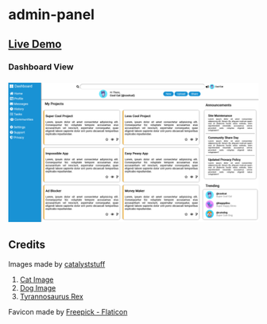 # admin-panel

## [Live Demo](https://aviscad.github.io/admin-panel/)

### Dashboard View

### ![Dashboard View](https://github.com/Aviscad/admin-panel/blob/main/assets/img/showcase/dashboard-view.png)

## Credits

Images made by [catalyststuff](https://www.freepik.es/autor/catalyststuff)

1. [Cat Image](https://www.freepik.com/free-vector/cute-cool-cat-wearing-eyeglasses-hoodie-cartoon-vector-icon-illustration-animal-fashion-icon-concept-isolated-premium-vector-flat-cartoon-style_23006693.htm)
2. [Dog Image](https://www.freepik.com/free-vector/cute-dog-sticking-her-tongue-out-cartoon-icon-illustration_12681147.htm#&position=19&from_view=author)
3. [Tyrannosaurus Rex](https://www.freepik.com/free-vector/cute-blue-tyrannosaurus-rex_10576745.htm#&position=46&from_view=author)

Favicon made by [Freepick - Flaticon](https://www.flaticon.com/free-icon/buildings_937463#)
